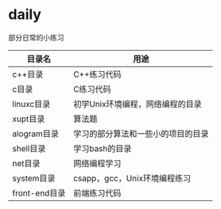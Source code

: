 # daily
部分日常的小练习

|目录名 | 用途 |  
-|-
c++目录 |C++练习代码
c目录 |C练习代码
linuxc目录 | 初学Unix环境编程，网络编程的目录
xupt目录 | 算法题
alogram目录 | 学习的部分算法和一些小的项目的目录
shell目录 | 学习bash的目录
net目录|网络编程学习
system目录|csapp，gcc，Unix环境编程练习
front-end目录|前端练习代码
